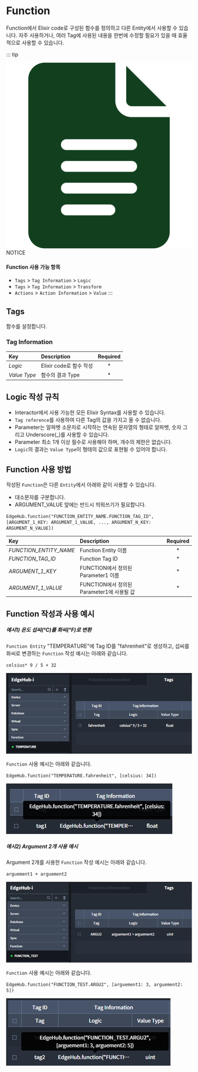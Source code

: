 # Function
Function에서 Elixir code로 구성된 함수를 정의하고 다른 Entity에서 사용할 수 있습니다. 자주 사용하거나, 여러 Tag에 사용된 내용을 한번에 수정할 필요가 있을 때 효율적으로 사용할 수 있습니다.

::: tip <p class="custom-block-title"><img src="../../img/icon/tip.svg">NOTICE</p>
#### Function 사용 가능 항목
* `Tags` > `Tag Information` > `Logic`
* `Tags` > `Tag Information` > `Transform`
* `Actions` > `Action Information` > `Value`
:::

## Tags
함수를 설정합니다.

### Tag Information
| Key | Description | Required |
| :- | :- | :-: |
| _Logic_ | Elixir code로 함수 작성 | * |
| _Value Type_ | 함수의 결과 Type | * |


## Logic 작성 규칙
* Interactor에서 사용 가능한 모든 Elixir Syntax를 사용할 수 있습니다.
* `Tag reference`를 사용하여 다른 Tag의 값을 가지고 올 수 없습니다.
* Parameter는 알파벳 소문자로 시작하는 연속된 문자열의 형태로 알파벳, 숫자 그리고 Underscore(_)를 사용할 수 있습니다.
* Parameter 최소 1개 이상 필수로 사용해야 하며, 개수의 제한은 없습니다.
* `Logic`의 결과는 `Value Type`이 형태의 값으로 표현될 수 있어야 합니다.

## Function 사용 방법
작성된 `Function`은 다른 `Entity`에서 아래와 같이 사용할 수 있습니다.
* 대소문자를 구분합니다.
* ARGUMENT_VALUE 앞에는 반드시 띄워쓰기가 필요합니다.
```
EdgeHub.function("FUNCTION_ENTITY_NAME.FUNCTION_TAG_ID", [ARGUMENT_1_KEY: ARGUMENT_1_VALUE, ..., ARGUMENT_N_KEY: ARGUMENT_N_VALUE])
```
| Key | Description | Required |
| :- | :- | :-: |
| _FUNCTION_ENTITY_NAME_ | Function Entity 이름 | * |
| _FUNCTION_TAG_ID_ | Function Tag ID | * |
| _ARGUMENT_1_KEY_ | FUNCTION에서 정의된 Parameter1 이름 | * |
| _ARGUMENT_1_VALUE_ | FUNCTION에서 정의된 Parameter1에 사용될 값 | * |

## Function 작성과 사용 예시
##### 예시1) 온도 섭씨(℃)를 화씨(°F)로 변환
`Function Entity` "TEMPERATURE"에 Tag ID를 "fahrenheit"로 생성하고, 섭씨를 화씨로 변경하는 `Function` 작성 예시는 아래와 같습니다.  
```
celsius* 9 / 5 + 32
```
<img src="../../img/function/example1.png">

`Function` 사용 예시는 아래와 같습니다.
```
EdgeHub.function("TEMPERATURE.fahrenheit", [celsius: 34])
```
<img src="../../img/function/example2.png">

##### 예시2) Argument 2개 사용 예시
Argument 2개를 사용한 `Function` 작성 예시는 아래와 같습니다.
```
arguement1 + arguement2
```
<img src="../../img/function/example3.png">

`Function` 사용 예시는 아래와 같습니다.
```
EdgeHub.function("FUNCTION_TEST.ARGU2", [arguement1: 3, arguement2: 5])
```
<img src="../../img/function/example4.png">